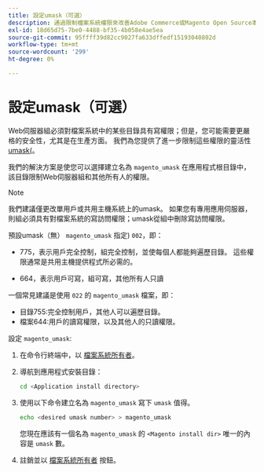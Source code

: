 ```yaml
---
title: 設定umask（可選）
description: 通過限制檔案系統權限來改善Adobe Commerce或Magento Open Source本地安裝的安全狀態。
exl-id: 18d65d75-7be0-4488-bf35-4b058e4ae5ea
source-git-commit: 95ffff39d82cc9027fa633dffedf15193040802d
workflow-type: tm+mt
source-wordcount: '299'
ht-degree: 0%

---
```


# 設定umask（可選）

Web伺服器組必須對檔案系統中的某些目錄具有寫權限；但是，您可能需要更嚴格的安全性，尤其是在生產方面。 我們為您提供了進一步限制這些權限的靈活性 [umask(](https://www.cyberciti.biz/tips/understanding-linux-unix-umask-value-usage.html)。

我們的解決方案是使您可以選擇建立名為 `magento_umask` 在應用程式根目錄中，該目錄限制Web伺服器組和其他所有人的權限。

>[!NOTE]
>
>我們建議僅更改單用戶或共用主機系統上的umask。 如果您有專用應用伺服器，則組必須具有對檔案系統的寫訪問權限；umask從組中刪除寫訪問權限。

預設umask（無） `magento_umask` 指定) `002`，即：

* 775，表示用戶完全控制，組完全控制，並使每個人都能夠遍歷目錄。 這些權限通常是共用主機提供程式所必需的。

* 664，表示用戶可寫，組可寫，其他所有人只讀

一個常見建議是使用 `022` 的 `magento_umask` 檔案，即：

* 目錄755:完全控制用戶，其他人可以遍歷目錄。
* 檔案644:用戶的讀寫權限，以及其他人的只讀權限。

設定 `magento_umask`:

1. 在命令行終端中，以 [檔案系統所有者](../prerequisites/file-system/overview.md)。
1. 導航到應用程式安裝目錄：

   ```bash
   cd <Application install directory>
   ```

1. 使用以下命令建立名為 `magento_umask` 寫下 `umask` 值得。

   ```bash
   echo <desired umask number> > magento_umask
   ```

   您現在應該有一個名為 `magento_umask` 的 `<Magento install dir>` 唯一的內容是 `umask` 數。

1. 註銷並以 [檔案系統所有者](../prerequisites/file-system/overview.md) 按鈕。
